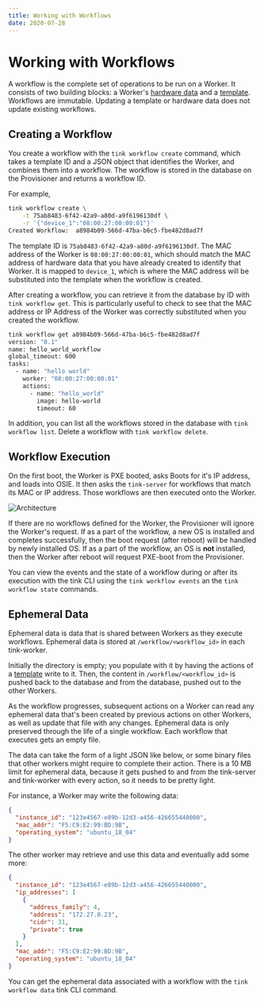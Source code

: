 ```yaml
---
title: Working with Workflows
date: 2020-07-28
---
```


# Working with Workflows

A workflow is the complete set of operations to be run on a Worker.
It consists of two building blocks: a Worker's [hardware data] and a [template].
Workflows are immutable.
Updating a template or hardware data does not update existing workflows.

## Creating a Workflow

You create a workflow with the `tink workflow create` command, which takes a template ID and a JSON object that identifies the Worker, and combines them into a workflow.
The workflow is stored in the database on the Provisioner and returns a workflow ID.

For example,

```sh
tink workflow create \
    -t 75ab8483-6f42-42a9-a80d-a9f6196130df \
    -r '{"device_1":"08:00:27:00:00:01"}'
Created Workflow:  a8984b09-566d-47ba-b6c5-fbe482d8ad7f
```

The template ID is `75ab8483-6f42-42a9-a80d-a9f6196130df`.
The MAC address of the Worker is `08:00:27:00:00:01`, which should match the MAC address of hardware data that you have already created to identify that Worker.
It is mapped to `device_1`, which is where the MAC address will be substituted into the template when the workflow is created.

After creating a workflow, you can retrieve it from the database by ID with `tink workflow get`.
This is particularly useful to check to see that the MAC address or IP Address of the Worker was correctly substituted when you created the workflow.

```sh
tink workflow get a8984b09-566d-47ba-b6c5-fbe482d8ad7f
version: "0.1"
name: hello_world_workflow
global_timeout: 600
tasks:
  - name: "hello world"
    worker: "08:00:27:00:00:01"
    actions:
      - name: "hello_world"
        image: hello-world
        timeout: 60
```

In addition, you can list all the workflows stored in the database with `tink workflow list`.
Delete a workflow with `tink workflow delete`.

## Workflow Execution

On the first boot, the Worker is PXE booted, asks Boots for it's IP address, and loads into OSIE.
It then asks the `tink-server` for workflows that match its MAC or IP address.
Those workflows are then executed onto the Worker.

![Architecture]

If there are no workflows defined for the Worker, the Provisioner will ignore the Worker's request.
If as a part of the workflow, a new OS is installed and completes successfully, then the boot request (after reboot) will be handled by newly installed OS.
If as a part of the workflow, an OS is **not** installed, then the Worker after reboot will request PXE-boot from the Provisioner.

You can view the events and the state of a workflow during or after its execution with the tink CLI using the `tink workflow events` an the `tink workflow state` commands.

## Ephemeral Data

Ephemeral data is data that is shared between Workers as they execute workflows.
Ephemeral data is stored at `/workflow/<workflow_id>` in each tink-worker.

Initially the directory is empty; you populate with it by having the actions of a [template] write to it.
Then, the content in `/workflow/<workflow_id>` is pushed back to the database and from the database, pushed out to the other Workers.

As the workflow progresses, subsequent actions on a Worker can read any ephemeral data that's been created by previous actions on other Workers, as well as update that file with any changes.
Ephemeral data is only preserved through the life of a single workflow.
Each workflow that executes gets an empty file.

The data can take the form of a light JSON like below, or some binary files that other workers might require to complete their action.
There is a 10 MB limit for ephemeral data, because it gets pushed to and from the tink-server and tink-worker with every action, so it needs to be pretty light.

For instance, a Worker may write the following data:

```json
{
  "instance_id": "123e4567-e89b-12d3-a456-426655440000",
  "mac_addr": "F5:C9:E2:99:BD:9B",
  "operating_system": "ubuntu_18_04"
}
```

The other worker may retrieve and use this data and eventually add some more:

```json
{
  "instance_id": "123e4567-e89b-12d3-a456-426655440000",
  "ip_addresses": [
    {
      "address_family": 4,
      "address": "172.27.0.23",
      "cidr": 31,
      "private": true
    }
  ],
  "mac_addr": "F5:C9:E2:99:BD:9B",
  "operating_system": "ubuntu_18_04"
}
```

You can get the ephemeral data associated with a workflow with the `tink workflow data` tink CLI command.

[architecture]: /images/workflow-diagram.png
[hardware data]: /hardware-data
[template]: /templates
